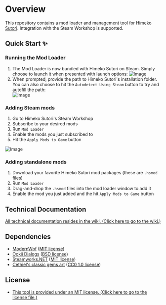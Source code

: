 # Overview
This repository contains a mod loader and management tool for [Himeko Sutori](https://store.steampowered.com/app/669500/Himeko_Sutori/). Integration with the Steam Workshop is supported.

## Quick Start ✨

### Running the Mod Loader
1. The Mod Loader is now bundled with Himeko Sutori on Steam. Simply choose to launch it when presented with launch options: 
   ![Image](https://i.imgur.com/reBPOYT.png)
2. When prompted, provide the path to Himeko Sutori's installation folder. You can also choose to hit the ```Autodetect Using Steam``` button to try and autofill the path:  
   ![Image](https://i.imgur.com/BKIB4zf.png)

### Adding Steam mods
1. Go to Himeko Sutori's Steam Workshop
2. Subscribe to your desired mods
3. Run ```Mod Loader```
4. Enable the mods you just subscribed to
5. Hit the ```Apply Mods to Game``` button

![Image](https://i.imgur.com/Rv7qmOE.png)

### Adding standalone mods
1. Download your favorite Himeko Sutori mod packages (these are ```.hsmod``` files)
2. Run ```Mod Loader```
3. Drag-and-drop the ```.hsmod``` files into the mod loader window to add it
4. Enable the mod you just added and the hit ```Apply Mods to Game``` button

## Technical Documentation
[All technical documentation resides in the wiki. (Click here to go to the wiki.)](https://github.com/solimodsthings/hs-mod-loader/wiki)

## Dependencies
* [ModernWpf](https://github.com/Kinnara/ModernWpf) ([MIT license](https://github.com/Kinnara/ModernWpf/blob/master/LICENSE))
* [Ookii Dialogs](https://github.com/ookii-dialogs/ookii-dialogs-wpf) ([BSD license](https://github.com/ookii-dialogs/ookii-dialogs-wpf/blob/master/LICENSE))
* [Steamworks.NET](https://github.com/rlabrecque/Steamworks.NET) ([MIT license](https://github.com/rlabrecque/Steamworks.NET/blob/master/LICENSE.txt))
* [Cethiel's classic gems art](https://opengameart.org/content/gems-classic) ([CC0 1.0 license](https://creativecommons.org/publicdomain/zero/1.0/))

## License
* [This tool is provided under an MIT license. (Click here to go to the license file.)](https://github.com/solimodsthings/hs-mod-loader/blob/main/LICENSE)
